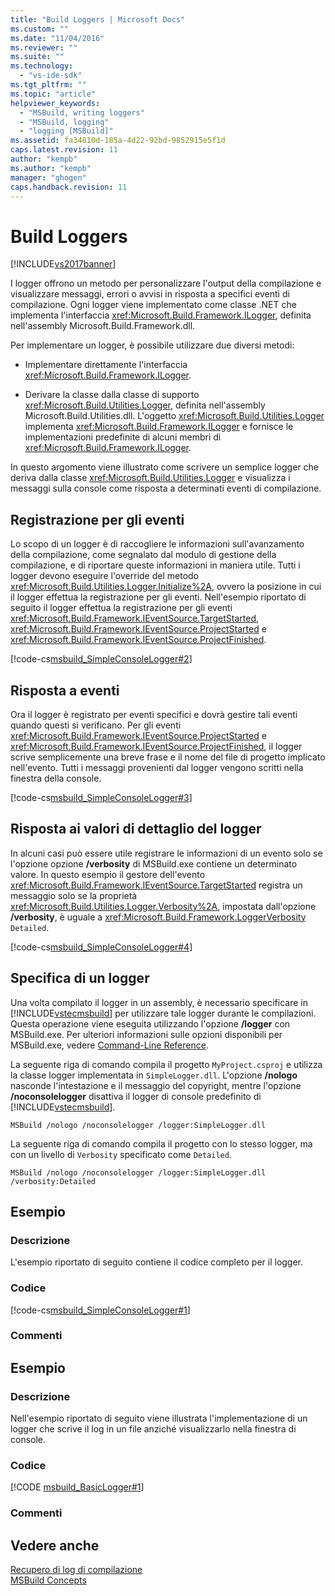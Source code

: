 ```yaml
---
title: "Build Loggers | Microsoft Docs"
ms.custom: ""
ms.date: "11/04/2016"
ms.reviewer: ""
ms.suite: ""
ms.technology: 
  - "vs-ide-sdk"
ms.tgt_pltfrm: ""
ms.topic: "article"
helpviewer_keywords: 
  - "MSBuild, writing loggers"
  - "MSBuild, logging"
  - "logging [MSBuild]"
ms.assetid: fa34810d-185a-4d22-92bd-9852915e5f1d
caps.latest.revision: 11
author: "kempb"
ms.author: "kempb"
manager: "ghogen"
caps.handback.revision: 11
---
```

# Build Loggers
[!INCLUDE[vs2017banner](../code-quality/includes/vs2017banner.md)]

I logger offrono un metodo per personalizzare l'output della compilazione e visualizzare messaggi, errori o avvisi in risposta a specifici eventi di compilazione.  Ogni logger viene implementato come classe .NET che implementa l'interfaccia <xref:Microsoft.Build.Framework.ILogger>, definita nell'assembly Microsoft.Build.Framework.dll.  
  
 Per implementare un logger, è possibile utilizzare due diversi metodi:  
  
-   Implementare direttamente l'interfaccia <xref:Microsoft.Build.Framework.ILogger>.  
  
-   Derivare la classe dalla classe di supporto <xref:Microsoft.Build.Utilities.Logger>, definita nell'assembly Microsoft.Build.Utilities.dll.  L'oggetto <xref:Microsoft.Build.Utilities.Logger> implementa <xref:Microsoft.Build.Framework.ILogger> e fornisce le implementazioni predefinite di alcuni membri di <xref:Microsoft.Build.Framework.ILogger>.  
  
 In questo argomento viene illustrato come scrivere un semplice logger che deriva dalla classe <xref:Microsoft.Build.Utilities.Logger> e visualizza i messaggi sulla console come risposta a determinati eventi di compilazione.  
  
## Registrazione per gli eventi  
 Lo scopo di un logger è di raccogliere le informazioni sull'avanzamento della compilazione, come segnalato dal modulo di gestione della compilazione, e di riportare queste informazioni in maniera utile.  Tutti i logger devono eseguire l'override del metodo <xref:Microsoft.Build.Utilities.Logger.Initialize%2A>, ovvero la posizione in cui il logger effettua la registrazione per gli eventi.  Nell'esempio riportato di seguito il logger effettua la registrazione per gli eventi <xref:Microsoft.Build.Framework.IEventSource.TargetStarted>, <xref:Microsoft.Build.Framework.IEventSource.ProjectStarted> e <xref:Microsoft.Build.Framework.IEventSource.ProjectFinished>.  
  
 [!code-cs[msbuild_SimpleConsoleLogger#2](../msbuild/codesnippet/CSharp/build-loggers_1.cs)]  
  
## Risposta a eventi  
 Ora il logger è registrato per eventi specifici e dovrà gestire tali eventi quando questi si verificano.  Per gli eventi <xref:Microsoft.Build.Framework.IEventSource.ProjectStarted> e <xref:Microsoft.Build.Framework.IEventSource.ProjectFinished>, il logger scrive semplicemente una breve frase e il nome del file di progetto implicato nell'evento.  Tutti i messaggi provenienti dal logger vengono scritti nella finestra della console.  
  
 [!code-cs[msbuild_SimpleConsoleLogger#3](../msbuild/codesnippet/CSharp/build-loggers_2.cs)]  
  
## Risposta ai valori di dettaglio del logger  
 In alcuni casi può essere utile registrare le informazioni di un evento solo se l'opzione opzione **\/verbosity** di MSBuild.exe contiene un determinato valore.  In questo esempio il gestore dell'evento <xref:Microsoft.Build.Framework.IEventSource.TargetStarted> registra un messaggio solo se la proprietà <xref:Microsoft.Build.Utilities.Logger.Verbosity%2A>, impostata dall'opzione **\/verbosity**, è uguale a <xref:Microsoft.Build.Framework.LoggerVerbosity> `Detailed`.  
  
 [!code-cs[msbuild_SimpleConsoleLogger#4](../msbuild/codesnippet/CSharp/build-loggers_3.cs)]  
  
## Specifica di un logger  
 Una volta compilato il logger in un assembly, è necessario specificare in [!INCLUDE[vstecmsbuild](../extensibility/internals/includes/vstecmsbuild_md.md)] per utilizzare tale logger durante le compilazioni.  Questa operazione viene eseguita utilizzando l'opzione **\/logger** con MSBuild.exe.  Per ulteriori informazioni sulle opzioni disponibili per MSBuild.exe, vedere [Command\-Line Reference](../msbuild/msbuild-command-line-reference.md).  
  
 La seguente riga di comando compila il progetto `MyProject.csproj` e utilizza la classe logger implementata in `SimpleLogger.dll`.  L'opzione **\/nologo** nasconde l'intestazione e il messaggio del copyright, mentre l'opzione **\/noconsolelogger** disattiva il logger di console predefinito di [!INCLUDE[vstecmsbuild](../extensibility/internals/includes/vstecmsbuild_md.md)].  
  
```  
MSBuild /nologo /noconsolelogger /logger:SimpleLogger.dll  
```  
  
 La seguente riga di comando compila il progetto con lo stesso logger, ma con un livello di `Verbosity` specificato come `Detailed`.  
  
```  
MSBuild /nologo /noconsolelogger /logger:SimpleLogger.dll /verbosity:Detailed  
```  
  
## Esempio  
  
### Descrizione  
 L'esempio riportato di seguito contiene il codice completo per il logger.  
  
### Codice  
 [!code-cs[msbuild_SimpleConsoleLogger#1](../msbuild/codesnippet/CSharp/build-loggers_4.cs)]  
  
### Commenti  
  
## Esempio  
  
### Descrizione  
 Nell'esempio riportato di seguito viene illustrata l'implementazione di un logger che scrive il log in un file anziché visualizzarlo nella finestra di console.  
  
### Codice  
 [!CODE [msbuild_BasicLogger#1](../CodeSnippet/VS_Snippets_Misc/msbuild_BasicLogger#1)]  
  
### Commenti  
  
## Vedere anche  
 [Recupero di log di compilazione](../msbuild/obtaining-build-logs-with-msbuild.md)   
 [MSBuild Concepts](../msbuild/msbuild-concepts.md)